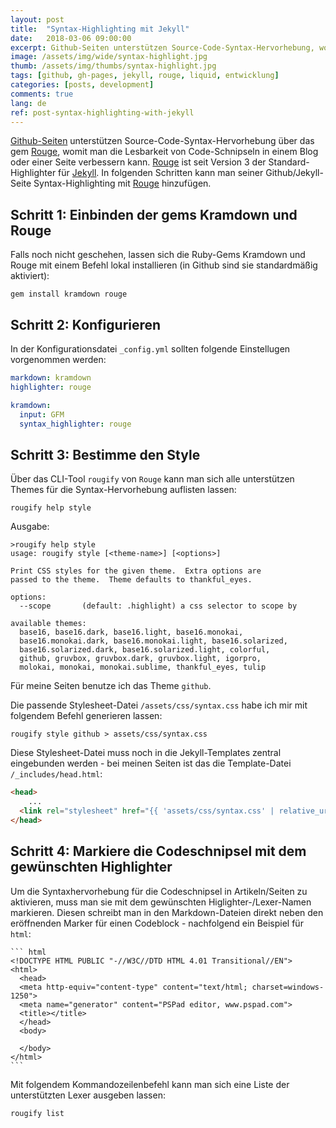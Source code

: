 ```yaml
---
layout: post
title:  "Syntax-Highlighting mit Jekyll"
date:   2018-03-06 09:00:00
excerpt: Github-Seiten unterstützen Source-Code-Syntax-Hervorhebung, womit man die Lesbarkeit von Code-Schnipseln in einem Blog oder einer Seite verbessern kann. Der Artikel erklärt, wie man diese aktiviert. 
image: /assets/img/wide/syntax-highlight.jpg
thumb: /assets/img/thumbs/syntax-highlight.jpg
tags: [github, gh-pages, jekyll, rouge, liquid, entwicklung]
categories: [posts, development]
comments: true
lang: de
ref: post-syntax-highlighting-with-jekyll
---
```


[Github-Seiten](https://pages.github.com/) unterstützen Source-Code-Syntax-Hervorhebung über das gem 
[Rouge](https://github.com/jneen/rouge), womit man die Lesbarkeit von Code-Schnipseln in einem Blog oder einer Seite verbessern kann.
[Rouge](https://github.com/jneen/rouge) ist seit Version 3 der Standard-Highlighter für [Jekyll](https://jekyllrb.com/). In folgenden Schritten kann man seiner Github/Jekyll-Seite Syntax-Highlighting mit [Rouge](https://github.com/jneen/rouge) hinzufügen.

## Schritt 1: Einbinden der gems Kramdown und Rouge

Falls noch nicht geschehen, lassen sich die Ruby-Gems Kramdown und Rouge mit einem Befehl lokal installieren (in Github sind sie standardmäßig aktiviert):

``` shell
gem install kramdown rouge
```

## Schritt 2: Konfigurieren

In der Konfigurationsdatei `_config.yml` sollten folgende Einstellugen vorgenommen werden:

``` yaml
markdown: kramdown
highlighter: rouge

kramdown:
  input: GFM
  syntax_highlighter: rouge
```

## Schritt 3: Bestimme den Style

Über das CLI-Tool `rougify` von `Rouge` kann man sich alle unterstützen Themes für die Syntax-Hervorhebung auflisten lassen:

``` shell
rougify help style
``` 

Ausgabe:

``` shell
>rougify help style
usage: rougify style [<theme-name>] [<options>]

Print CSS styles for the given theme.  Extra options are
passed to the theme.  Theme defaults to thankful_eyes.

options:
  --scope       (default: .highlight) a css selector to scope by

available themes:
  base16, base16.dark, base16.light, base16.monokai, 
  base16.monokai.dark, base16.monokai.light, base16.solarized, 
  base16.solarized.dark, base16.solarized.light, colorful, 
  github, gruvbox, gruvbox.dark, gruvbox.light, igorpro, 
  molokai, monokai, monokai.sublime, thankful_eyes, tulip
```

Für meine Seiten benutze ich das Theme `github`. 

Die passende Stylesheet-Datei `/assets/css/syntax.css` habe ich mir mit folgendem Befehl generieren lassen:

``` shell
rougify style github > assets/css/syntax.css
```

Diese Stylesheet-Datei muss noch in die Jekyll-Templates zentral eingebunden werden - bei meinen Seiten ist das die Template-Datei `/_includes/head.html`:

``` html
<head>
    ...
  <link rel="stylesheet" href="{{ 'assets/css/syntax.css' | relative_url }}" />
</head>

```

## Schritt 4: Markiere die Codeschnipsel mit dem gewünschten Highlighter

Um die Syntaxhervorhebung für die Codeschnipsel in Artikeln/Seiten zu aktivieren, muss man sie mit dem gewünschten Higlighter-/Lexer-Namen markieren. Diesen schreibt man in den Markdown-Dateien direkt neben den eröffnenden Marker für einen Codeblock - nachfolgend ein Beispiel für `html`:

    ``` html
    <!DOCTYPE HTML PUBLIC "-//W3C//DTD HTML 4.01 Transitional//EN">
    <html>
      <head>
      <meta http-equiv="content-type" content="text/html; charset=windows-1250">
      <meta name="generator" content="PSPad editor, www.pspad.com">
      <title></title>
      </head>
      <body>
    
      </body>
    </html>
    ```

Mit folgendem Kommandozeilenbefehl kann man sich eine Liste der unterstützten Lexer ausgeben lassen:

``` shell
rougify list
```
